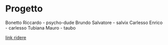 Progetto
========

Bonetto Riccardo - psycho-dude
Brundo Salvatore - salvix
Carlesso Enrico - carlesso
Tubiana Mauro - taubo

[link ridere](http://www.teletorre19.com/HTML/finestraperta/meraviglie/grammofono.htm)